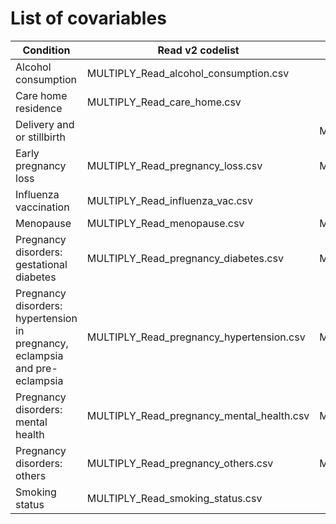 # List of covariables


| **Condition**                                                                 | Read v2 codelist                          | ICD10-10 codelist                          | OPCS-4 codelist                        | **Prodcode codelist**           |
|-------------------------------------------------------------------------------|-------------------------------------------|--------------------------------------------|----------------------------------------|---------------------------------|
| Alcohol consumption                                                               | MULTIPLY_Read_alcohol_consumption.csv     |                                            |                                        |                                 |
| Care home residence                                                               | MULTIPLY_Read_care_home.csv               |                                            |                                        |                                 |
| Delivery and or stillbirth                                                        |                                           | MULTIPLY_ICD10_delivery_stillbirth.csv     | MULTIPLY_OPCS4_delivery_stillbirth.csv |                                 |
| Early pregnancy loss                                                          | MULTIPLY_Read_pregnancy_loss.csv          | MULTIPLY_ICD10_pregnancy_loss.csv          | MULTIPLY_OPCS4_pregnancy_loss.csv      |                                 |
| Influenza vaccination                                                         | MULTIPLY_Read_influenza_vac.csv           |                                            |                                        |                                 |
| Menopause                                                                     | MULTIPLY_Read_menopause.csv               | MULTIPLY_ICD10_menopause.csv               |                                        | MULTIPLY_Prodcode_menopause.csv |
| Pregnancy disorders: gestational diabetes                                     | MULTIPLY_Read_pregnancy_diabetes.csv      | MULTIPLY_ICD10_pregnancy_diabetes.csv      |                                        |                                 |
| Pregnancy disorders: hypertension in   pregnancy, eclampsia and pre-eclampsia | MULTIPLY_Read_pregnancy_hypertension.csv  | MULTIPLY_ICD10_pregnancy_hypertension.csv  |                                        |                                 |
| Pregnancy disorders: mental health                                            | MULTIPLY_Read_pregnancy_mental_health.csv | MULTIPLY_ICD10_pregnancy_mental_health.csv |                                        |                                 |
| Pregnancy disorders: others                                                   | MULTIPLY_Read_pregnancy_others.csv        | MULTIPLY_ICD10_pregnancy_others.csv        |                                        |                                 |
| Smoking status                                                                | MULTIPLY_Read_smoking_status.csv          |                                            |                                        |                                 |
